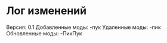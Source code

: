 # Лог изменений
Версия:
  0.1
    Добавленные моды:
      -пук
    Удаленные моды:
      -пик
    Обновленные моды:
      -ПикПук
